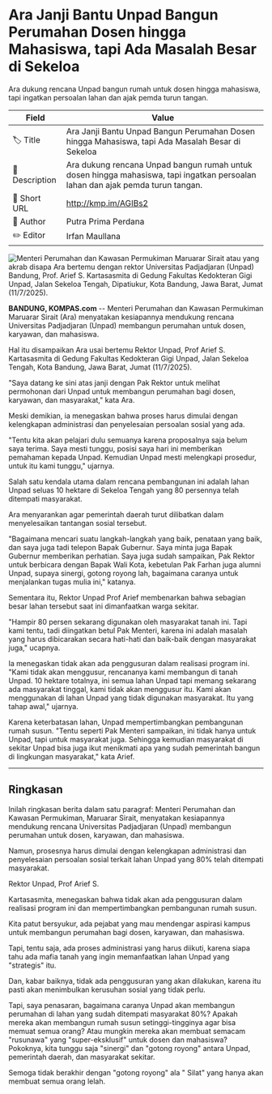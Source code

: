 # Ara Janji Bantu Unpad Bangun Perumahan Dosen hingga Mahasiswa, tapi Ada Masalah Besar di Sekeloa

Ara dukung rencana Unpad bangun rumah untuk dosen hingga mahasiswa, tapi ingatkan persoalan lahan dan ajak pemda turun tangan.

| Field         | Value                                                       |
|---------------|-------------------------------------------------------------|
| 🏷️ Title       | Ara Janji Bantu Unpad Bangun Perumahan Dosen hingga Mahasiswa, tapi Ada Masalah Besar di Sekeloa |
| 📝 Description | Ara dukung rencana Unpad bangun rumah untuk dosen hingga mahasiswa, tapi ingatkan persoalan lahan dan ajak pemda turun tangan. |
| 🔗 Short URL   | http://kmp.im/AGIBs2 |
| 👤 Author      | Putra Prima Perdana |
| ✏️ Editor      | Irfan Maullana |

![Menteri Perumahan dan Kawasan Permukiman Maruarar Sirait atau yang akrab disapa Ara bertemu dengan rektor Universitas Padjadjaran (Unpad) Bandung, Prof. Arief S. Kartasasmita di Gedung Fakultas Kedokteran Gigi Unpad, Jalan Sekeloa Tengah, Dipatiukur, Kota Bandung, Jawa Barat, Jumat (11/7/2025).](https://asset.kompas.com/crops/3q4BqBaZVXGDnt-86VJL9tstYlg=/0x0:0x0/750x500/data/photo/2025/07/11/6871172a90bfa.jpg)

**BANDUNG, KOMPAS.com** -- Menteri Perumahan dan Kawasan Permukiman Maruarar Sirait (Ara) menyatakan kesiapannya mendukung rencana Universitas Padjadjaran (Unpad) membangun perumahan untuk dosen, karyawan, dan mahasiswa.

Hal itu disampaikan Ara usai bertemu Rektor Unpad, Prof Arief S. Kartasasmita di Gedung Fakultas Kedokteran Gigi Unpad, Jalan Sekeloa Tengah, Kota Bandung, Jawa Barat, Jumat (11/7/2025).

\"Saya datang ke sini atas janji dengan Pak Rektor untuk melihat permohonan dari Unpad untuk membangun perumahan bagi dosen, karyawan, dan masyarakat,\" kata Ara.

Meski demikian, ia menegaskan bahwa proses harus dimulai dengan kelengkapan administrasi dan penyelesaian persoalan sosial yang ada.

\"Tentu kita akan pelajari dulu semuanya karena proposalnya saja belum saya terima. Saya mesti tunggu, posisi saya hari ini memberikan pemahaman kepada Unpad. Kemudian Unpad mesti melengkapi prosedur, untuk itu kami tunggu,\" ujarnya.

Salah satu kendala utama dalam rencana pembangunan ini adalah lahan Unpad seluas 10 hektare di Sekeloa Tengah yang 80 persennya telah ditempati masyarakat.

Ara menyarankan agar pemerintah daerah turut dilibatkan dalam menyelesaikan tantangan sosial tersebut.

\"Bagaimana mencari suatu langkah-langkah yang baik, penataan yang baik, dan saya juga tadi telepon Bapak Gubernur. Saya minta juga Bapak Gubernur memberikan perhatian. Saya juga sudah sampaikan, Pak Rektor untuk berbicara dengan Bapak Wali Kota, kebetulan Pak Farhan juga alumni Unpad, supaya sinergi, gotong royong lah, bagaimana caranya untuk menjalankan tugas mulia ini,\" katanya.

Sementara itu, Rektor Unpad Prof Arief membenarkan bahwa sebagian besar lahan tersebut saat ini dimanfaatkan warga sekitar.

\"Hampir 80 persen sekarang digunakan oleh masyarakat tanah ini. Tapi kami tentu, tadi diingatkan betul Pak Menteri, karena ini adalah masalah yang harus dibicarakan secara hati-hati dan baik-baik dengan masyarakat juga,\" ucapnya.

Ia menegaskan tidak akan ada penggusuran dalam realisasi program ini. "Kami tidak akan menggusur, rencananya kami membangun di tanah Unpad. 10 hektare totalnya, ini semua lahan Unpad tapi memang sekarang ada masyarakat tinggal, kami tidak akan menggusur itu. Kami akan menggunakan di lahan Unpad yang tidak digunakan masyarakat. Itu yang tahap awal," ujarnya.

Karena keterbatasan lahan, Unpad mempertimbangkan pembangunan rumah susun. \"Tentu seperti Pak Menteri sampaikan, ini tidak hanya untuk Unpad, tapi untuk masyarakat juga. Sehingga kemudian masyarakat di sekitar Unpad bisa juga ikut menikmati apa yang sudah pemerintah bangun di lingkungan masyarakat,\" kata Arief.

---
## Ringkasan

Inilah ringkasan berita dalam satu paragraf: Menteri Perumahan dan Kawasan Permukiman, Maruarar Sirait, menyatakan kesiapannya mendukung rencana Universitas Padjadjaran (Unpad) membangun perumahan untuk dosen, karyawan, dan mahasiswa.

 Namun, prosesnya harus dimulai dengan kelengkapan administrasi dan penyelesaian persoalan sosial terkait lahan Unpad yang 80% telah ditempati masyarakat.

 Rektor Unpad, Prof Arief S.

 Kartasasmita, menegaskan bahwa tidak akan ada penggusuran dalam realisasi program ini dan mempertimbangkan pembangunan rumah susun.



Kita patut bersyukur, ada pejabat yang mau mendengar aspirasi kampus untuk membangun perumahan bagi dosen, karyawan, dan mahasiswa.

 Tapi, tentu saja, ada proses administrasi yang harus diikuti, karena siapa tahu ada mafia tanah yang ingin memanfaatkan lahan Unpad yang "strategis" itu.

 Dan, kabar baiknya, tidak ada penggusuran yang akan dilakukan, karena itu pasti akan menimbulkan kerusuhan sosial yang tidak perlu.

 Tapi, saya penasaran, bagaimana caranya Unpad akan membangun perumahan di lahan yang sudah ditempati masyarakat 80%? Apakah mereka akan membangun rumah susun setinggi-tingginya agar bisa memuat semua orang? Atau mungkin mereka akan membuat semacam "rusunawa" yang "super-eksklusif" untuk dosen dan mahasiswa? Pokoknya, kita tunggu saja "sinergi" dan "gotong royong" antara Unpad, pemerintah daerah, dan masyarakat sekitar.

 Semoga tidak berakhir dengan "gotong royong" ala " Silat" yang hanya akan membuat semua orang lelah.
